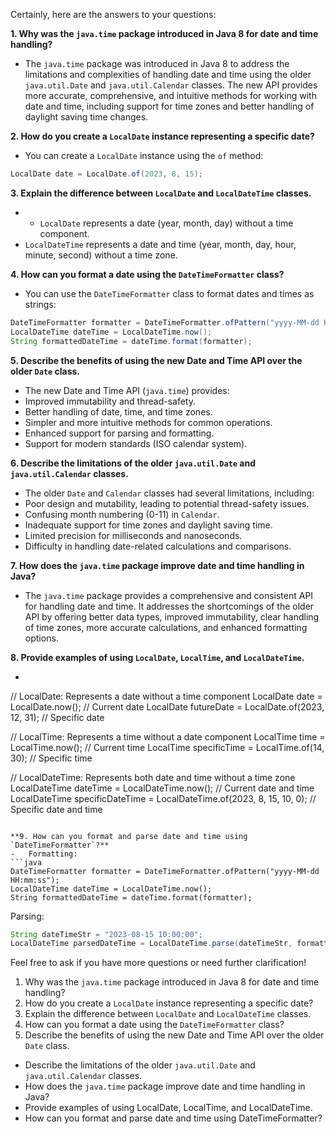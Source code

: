 Certainly, here are the answers to your questions:

**1. Why was the `java.time` package introduced in Java 8 for date and time handling?**
-   The `java.time` package was introduced in Java 8 to address the limitations and complexities of handling date and time using the older `java.util.Date` and `java.util.Calendar` classes. The new API provides more accurate, comprehensive, and intuitive methods for working with date and time, including support for time zones and better handling of daylight saving time changes.

**2. How do you create a `LocalDate` instance representing a specific date?**
-   You can create a `LocalDate` instance using the `of` method:
   ```java
   LocalDate date = LocalDate.of(2023, 8, 15);
   ```

**3. Explain the difference between `LocalDate` and `LocalDateTime` classes.**
-   - `LocalDate` represents a date (year, month, day) without a time component.
   - `LocalDateTime` represents a date and time (year, month, day, hour, minute, second) without a time zone.

**4. How can you format a date using the `DateTimeFormatter` class?**
-   You can use the `DateTimeFormatter` class to format dates and times as strings:
   ```java
   DateTimeFormatter formatter = DateTimeFormatter.ofPattern("yyyy-MM-dd HH:mm:ss");
   LocalDateTime dateTime = LocalDateTime.now();
   String formattedDateTime = dateTime.format(formatter);
   ```

**5. Describe the benefits of using the new Date and Time API over the older `Date` class.**
-   The new Date and Time API (`java.time`) provides:
   - Improved immutability and thread-safety.
   - Better handling of date, time, and time zones.
   - Simpler and more intuitive methods for common operations.
   - Enhanced support for parsing and formatting.
   - Support for modern standards (ISO calendar system).

**6. Describe the limitations of the older `java.util.Date` and `java.util.Calendar` classes.**
-   The older `Date` and `Calendar` classes had several limitations, including:
   - Poor design and mutability, leading to potential thread-safety issues.
   - Confusing month numbering (0-11) in `Calendar`.
   - Inadequate support for time zones and daylight saving time.
   - Limited precision for milliseconds and nanoseconds.
   - Difficulty in handling date-related calculations and comparisons.

**7. How does the `java.time` package improve date and time handling in Java?**
-   The `java.time` package provides a comprehensive and consistent API for handling date and time. It addresses the shortcomings of the older API by offering better data types, improved immutability, clear handling of time zones, more accurate calculations, and enhanced formatting options.

**8. Provide examples of using `LocalDate`, `LocalTime`, and `LocalDateTime`.**
-   ```java
   // LocalDate: Represents a date without a time component
   LocalDate date = LocalDate.now(); // Current date
   LocalDate futureDate = LocalDate.of(2023, 12, 31); // Specific date

   // LocalTime: Represents a time without a date component
   LocalTime time = LocalTime.now(); // Current time
   LocalTime specificTime = LocalTime.of(14, 30); // Specific time

   // LocalDateTime: Represents both date and time without a time zone
   LocalDateTime dateTime = LocalDateTime.now(); // Current date and time
   LocalDateTime specificDateTime = LocalDateTime.of(2023, 8, 15, 10, 0); // Specific date and time
   ```

**9. How can you format and parse date and time using `DateTimeFormatter`?**
-   Formatting:
   ```java
   DateTimeFormatter formatter = DateTimeFormatter.ofPattern("yyyy-MM-dd HH:mm:ss");
   LocalDateTime dateTime = LocalDateTime.now();
   String formattedDateTime = dateTime.format(formatter);
   ```

   Parsing:
   ```java
   String dateTimeStr = "2023-08-15 10:00:00";
   LocalDateTime parsedDateTime = LocalDateTime.parse(dateTimeStr, formatter);
   ```

Feel free to ask if you have more questions or need further clarification!

1. Why was the `java.time` package introduced in Java 8 for date and time handling?
2. How do you create a `LocalDate` instance representing a specific date?
3. Explain the difference between `LocalDate` and `LocalDateTime` classes.
4. How can you format a date using the `DateTimeFormatter` class?
5. Describe the benefits of using the new Date and Time API over the older `Date` class.

- Describe the limitations of the older `java.util.Date` and `java.util.Calendar` classes.
- How does the `java.time` package improve date and time handling in Java?
- Provide examples of using LocalDate, LocalTime, and LocalDateTime.
- How can you format and parse date and time using DateTimeFormatter?
